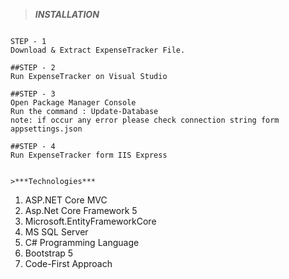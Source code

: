 >***INSTALLATION***
```

STEP - 1
Download & Extract ExpenseTracker File.

##STEP - 2
Run ExpenseTracker on Visual Studio

##STEP - 3
Open Package Manager Console
Run the command : Update-Database
note: if occur any error please check connection string form appsettings.json

##STEP - 4
Run ExpenseTracker form IIS Express


>***Technologies***
```

1) ASP.NET Core MVC
2) Asp.Net Core Framework 5
3) Microsoft.EntityFrameworkCore
4) MS SQL Server
5) C# Programming Language
6) Bootstrap 5
7) Code-First Approach
